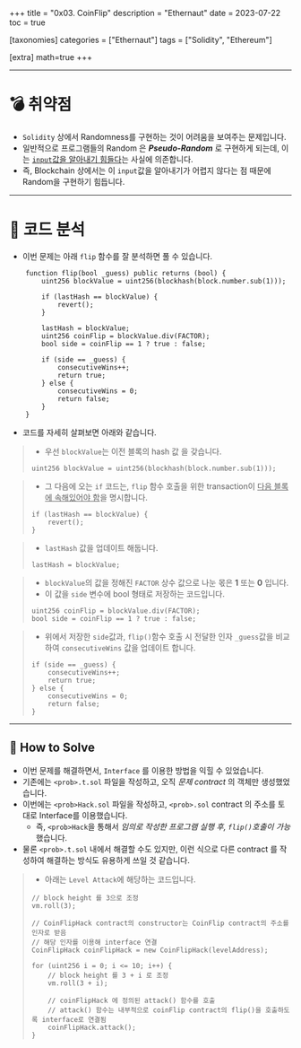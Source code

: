+++
title = "0x03. CoinFlip"
description = "Ethernaut"
date = 2023-07-22
toc = true

[taxonomies]
categories = ["Ethernaut"]
tags = ["Solidity", "Ethereum"]

[extra]
math=true
+++

---

# 💣 취약점
- `Solidity` 상에서 <txtylw>Randomness</txtylw>를 구현하는 것이 어려움을 보여주는 문제입니다.
- 일반적으로 프로그램들의 Random 은 ***Pseudo-Random*** 로 구현하게 되는데, 이는 <u>`input`값을 알아내기 힘들다</u>는 사실에 의존합니다.
- 즉, Blockchain 상에서는 이 `input`값을 알아내기가 <txtred>어렵지 않다</txtred>는 점 때문에 <txtylw>Random</txtylw>을 구현하기 힘듭니다.
---

# 📄 코드 분석
- 이번 문제는 아래 `flip` 함수를 잘 분석하면 풀 수 있습니다. 

```solidity
    function flip(bool _guess) public returns (bool) {
        uint256 blockValue = uint256(blockhash(block.number.sub(1)));

        if (lastHash == blockValue) {
            revert();
        }

        lastHash = blockValue;
        uint256 coinFlip = blockValue.div(FACTOR);
        bool side = coinFlip == 1 ? true : false;

        if (side == _guess) {
            consecutiveWins++;
            return true;
        } else {
            consecutiveWins = 0;
            return false;
        }
    }
```
- 코드를 자세히 살펴보면 아래와 같습니다.

> - 우선 `blockValue`는 <txtylw>이전 블록</txtylw>의 <txtylw>hash 값</txtylw> 을 갖습니다.
> ```solidity
> uint256 blockValue = uint256(blockhash(block.number.sub(1)));
> ```

> - 그 다음에 오는 `if` 코드는, `flip` 함수 호출을 위한 transaction이 <u>다음 블록에 속해있어야 함</u>을 명시합니다.
> ```solidity
> if (lastHash == blockValue) {
>     revert();
> }
> ```

> - `lastHash` 값을 업데이트 해둡니다.
> ```solidity
> lastHash = blockValue;
> ```

> - `blockValue`의 값을 정해진 `FACTOR` 상수 값으로 나눈 몫은 **1** 또는 **0** 입니다.
> - 이 값을 `side` 변수에 <txtylw>bool</txtylw> 형태로 저장하는 코드입니다.
> ```solidity
> uint256 coinFlip = blockValue.div(FACTOR);
> bool side = coinFlip == 1 ? true : false;
> ```

> - 위에서 저장한 `side`값과, `flip()`함수 호출 시 전달한 인자 `_guess`값을 비교하여 `consecutiveWins` 값을 업데이트 합니다.
> ```solidity
> if (side == _guess) {
>     consecutiveWins++;
>     return true;
> } else {
>     consecutiveWins = 0;
>     return false;
> }
> ```

---
## 🎇 How to Solve
- 이번 문제를 해결하면서, `Interface` 를 이용한 방법을 익힐 수 있었습니다.
- 기존에는 `<prob>.t.sol` 파일을 작성하고, 오직 <txtylw>*문제 contract*</txtylw> 의 객체만 생성했었습니다.
- 이번에는 `<prob>Hack.sol` 파일을 작성하고, `<prob>.sol` contract 의 주소를 토대로 <txtylw>Interface</txtylw>를 이용했습니다.
    - 즉, `<prob>Hack`을 통해서 <txtylw>*임의로 작성한 프로그램 실행 후, `flip()`호출이 가능*</txtylw> 했습니다.
- 물론 `<prob>.t.sol` 내에서 해결할 수도 있지만, 이런 식으로 <txtylw>다른 contract 를 작성하여 해결하는 방식</txtylw>도 유용하게 쓰일 것 같습니다.

> - 아래는 `Level Attack`에 해당하는 코드입니다.
> ```solidity
> // block height 를 3으로 조정
> vm.roll(3);
> 
> // CoinFlipHack contract의 constructor는 CoinFlip contract의 주소를 인자로 받음
> // 해당 인자를 이용해 interface 연결
> CoinFlipHack coinFlipHack = new CoinFlipHack(levelAddress);
> 
> for (uint256 i = 0; i <= 10; i++) {
>     // block height 를 3 + i 로 조정
>     vm.roll(3 + i);
> 
>     // coinFlipHack 에 정의된 attack() 함수를 호출
>     // attack() 함수는 내부적으로 coinFlip contract의 flip()을 호출하도록 interface로 연결됨
>     coinFlipHack.attack();
> }
> ```
